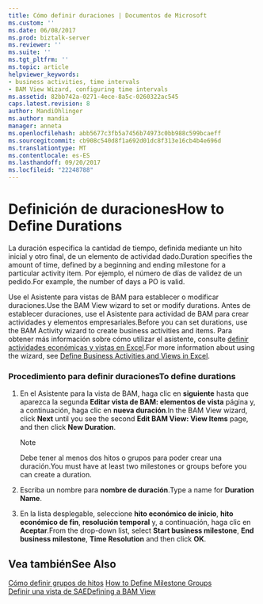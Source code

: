 ```yaml
---
title: Cómo definir duraciones | Documentos de Microsoft
ms.custom: ''
ms.date: 06/08/2017
ms.prod: biztalk-server
ms.reviewer: ''
ms.suite: ''
ms.tgt_pltfrm: ''
ms.topic: article
helpviewer_keywords:
- business activities, time intervals
- BAM View Wizard, configuring time intervals
ms.assetid: 82bb742a-0271-4ece-8a5c-0260322ac545
caps.latest.revision: 8
author: MandiOhlinger
ms.author: mandia
manager: anneta
ms.openlocfilehash: abb5677c3fb5a7456b74973c0bb988c599bcaeff
ms.sourcegitcommit: cb908c540d8f1a692d01dc8f313e16cb4b4e696d
ms.translationtype: MT
ms.contentlocale: es-ES
ms.lasthandoff: 09/20/2017
ms.locfileid: "22248788"
---
```

# <a name="how-to-define-durations"></a><span data-ttu-id="e5b47-102">Definición de duraciones</span><span class="sxs-lookup"><span data-stu-id="e5b47-102">How to Define Durations</span></span>
<span data-ttu-id="e5b47-103">La duración especifica la cantidad de tiempo, definida mediante un hito inicial y otro final, de un elemento de actividad dado.</span><span class="sxs-lookup"><span data-stu-id="e5b47-103">Duration specifies the amount of time, defined by a beginning and ending milestone for a particular activity item.</span></span> <span data-ttu-id="e5b47-104">Por ejemplo, el número de días de validez de un pedido.</span><span class="sxs-lookup"><span data-stu-id="e5b47-104">For example, the number of days a PO is valid.</span></span>  
  
 <span data-ttu-id="e5b47-105">Use el Asistente para vistas de BAM para establecer o modificar duraciones.</span><span class="sxs-lookup"><span data-stu-id="e5b47-105">Use the BAM View wizard to set or modify durations.</span></span> <span data-ttu-id="e5b47-106">Antes de establecer duraciones, use el Asistente para actividad de BAM para crear actividades y elementos empresariales.</span><span class="sxs-lookup"><span data-stu-id="e5b47-106">Before you can set durations, use the BAM Activity wizard to create business activities and items.</span></span> <span data-ttu-id="e5b47-107">Para obtener más información sobre cómo utilizar el asistente, consulte [definir actividades económicas y vistas en Excel](../core/defining-business-activities-and-views-in-excel.md).</span><span class="sxs-lookup"><span data-stu-id="e5b47-107">For more information about using the wizard, see [Define Business Activities and Views in Excel](../core/defining-business-activities-and-views-in-excel.md).</span></span>  
  
### <a name="to-define-durations"></a><span data-ttu-id="e5b47-108">Procedimiento para definir duraciones</span><span class="sxs-lookup"><span data-stu-id="e5b47-108">To define durations</span></span>  
  
1.  <span data-ttu-id="e5b47-109">En el Asistente para la vista de BAM, haga clic en **siguiente** hasta que aparezca la segunda **Editar vista de BAM: elementos de vista** página y, a continuación, haga clic en **nueva duración**.</span><span class="sxs-lookup"><span data-stu-id="e5b47-109">In the BAM View wizard, click **Next** until you see the second **Edit BAM View: View Items** page, and then click **New Duration**.</span></span>  
  
    > [!NOTE]
    >  <span data-ttu-id="e5b47-110">Debe tener al menos dos hitos o grupos para poder crear una duración.</span><span class="sxs-lookup"><span data-stu-id="e5b47-110">You must have at least two milestones or groups before you can create a duration.</span></span>  
  
2.  <span data-ttu-id="e5b47-111">Escriba un nombre para **nombre de duración**.</span><span class="sxs-lookup"><span data-stu-id="e5b47-111">Type a name for **Duration Name**.</span></span>  
  
3.  <span data-ttu-id="e5b47-112">En la lista desplegable, seleccione **hito económico de inicio**, **hito económico de fin**, **resolución temporal** y, a continuación, haga clic en **Aceptar**.</span><span class="sxs-lookup"><span data-stu-id="e5b47-112">From the drop-down list, select **Start business milestone**, **End business milestone**, **Time Resolution** and then click **OK**.</span></span>  
  
## <a name="see-also"></a><span data-ttu-id="e5b47-113">Vea también</span><span class="sxs-lookup"><span data-stu-id="e5b47-113">See Also</span></span>  
 <span data-ttu-id="e5b47-114">[Cómo definir grupos de hitos](../core/how-to-define-milestone-groups.md) </span><span class="sxs-lookup"><span data-stu-id="e5b47-114">[How to Define Milestone Groups](../core/how-to-define-milestone-groups.md) </span></span>  
 [<span data-ttu-id="e5b47-115">Definir una vista de SAE</span><span class="sxs-lookup"><span data-stu-id="e5b47-115">Defining a BAM View</span></span>](../core/defining-a-bam-view.md)